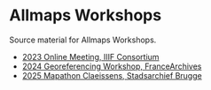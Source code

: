 # Allmaps Workshops

Source material for Allmaps Workshops.

- [2023 Online Meeting, IIIF Consortium](./2023-iiif-online-meeting)
- [2024 Georeferencing Workshop, FranceArchives](./2024-france-archives.md)
- [2025 Mapathon Claeissens, Stadsarchief Brugge](./2025-mapathon-claeissens.md)
